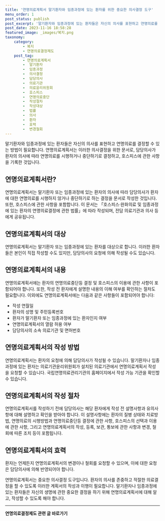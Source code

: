 ```yaml
---
title: '연명의료계획서 말기환자와 임종과정에 있는 환자를 위한 중요한 의사결정 도구'
menu_order: 1
post_status: publish
post_excerpt: '말기환자와 임종과정에 있는 환자들은 자신의 의사를 표현하고 연명의료를 결정할 수 있는 방법이 필요합니다. 연명의료계획서는 이러한 의사결정을 위한 문서로, 담당의사가 환자의 의사에 따라 연명의료를 시행하거나 중단하기로 결정하고, 호스피스에 관한 사항을 기록한 것입니다.'
post_date: 2023-11-16 18:58:28
featured_image: _images/복지.png
taxonomy:
    category:
        - 복지
        - 연명의료결정제도
    post_tag:
        - 연명의료계획서
        -  말기환자
        -  임종과정
        -  의사결정
        -  담당의사
        -  의료기관
        -  의료윤리위원회
        -  호스피스
        -  연명의료중단
        -  작성절차
        -  작성대상
        -  법률
        -  의사
        -  환자
        -  효력
        -  변경철회
---
```



말기환자와 임종과정에 있는 환자들은 자신의 의사를 표현하고 연명의료를 결정할 수 있는 방법이 필요합니다. 연명의료계획서는 이러한 의사결정을 위한 문서로, 담당의사가 환자의 의사에 따라 연명의료를 시행하거나 중단하기로 결정하고, 호스피스에 관한 사항을 기록한 것입니다.

## 연명의료계획서란?
연명의료계획서는 말기환자 또는 임종과정에 있는 환자의 의사에 따라 담당의사가 환자에 대한 연명의료를 시행하지 않거나 중단하기로 하는 결정을 문서로 작성한 것입니다. 또한, 호스피스에 관한 사항을 포함합니다. 이 문서는 「호스피스·완화의료 및 임종과정에 있는 환자의 연명의료결정에 관한 법률」에 따라 작성되며, 전담 의료기관과 의사 등에게 공유됩니다.

## 연명의료계획서의 대상
연명의료계획서는 말기환자 또는 임종과정에 있는 환자를 대상으로 합니다. 이러한 환자들은 본인이 직접 작성할 수도 있지만, 담당의사의 요청에 의해 작성될 수도 있습니다.

## 연명의료계획서의 내용
연명의료계획서에는 환자의 연명의료중단등 결정 및 호스피스의 이용에 관한 사항이 포함되어야 합니다. 또한, 작성 전 환자에게 설명한 내용의 이해 여부를 확인하는 절차도 필요합니다. 이외에도 연명의료계획서에는 다음과 같은 사항들이 포함되어야 합니다:

- 작성 연월일
- 환자의 성명 및 주민등록번호
- 환자가 말기환자 또는 임종과정에 있는 환자인지 여부
- 연명의료계획서의 열람 허용 여부
- 담당의사의 소속 의료기관 및 면허번호

## 연명의료계획서의 작성 방법
연명의료계획서는 환자의 요청에 의해 담당의사가 작성될 수 있습니다. 말기환자나 임종과정에 있는 환자는 의료기관윤리위원회가 설치된 의료기관에서 연명의료계획서 작성을 요청할 수 있습니다. 국립연명의료관리기관의 홈페이지에서 작성 가능 기관을 확인할 수 있습니다.

## 연명의료계획서의 작성 절차
연명의료계획서를 작성하기 전에 담당의사는 해당 환자에게 작성 전 설명사항과 유의사항에 대해 설명하고 확인을 받아야 합니다. 이 설명사항에는 환자의 질병 상태와 치료방법, 연명의료의 시행방법과 연명의료중단등 결정에 관한 사항, 호스피스의 선택과 이용에 관한 사항, 그리고 연명의료계획서의 작성, 등록, 보관, 통보에 관한 사항과 변경, 철회에 따른 조치 등이 포함됩니다.

## 연명의료계획서의 효력
환자는 언제든지 연명의료계획서의 변경이나 철회를 요청할 수 있으며, 이에 대한 요청은 담당의사에 의해 반영되어야 합니다.

연명의료계획서는 중요한 의사결정 도구입니다. 환자의 의사를 존중하고 적절한 의료결정을 할 수 있도록 이러한 계획서의 작성과 이행이 필요합니다. 말기환자나 임종과정에 있는 환자들은 자신의 생명에 관한 중요한 결정을 하기 위해 연명의료계획서에 대해 알고, 작성할 수 있도록 해야 합니다.
<!-- wp:separator -->
<hr class="wp-block-separator has-alpha-channel-opacity"/>
<!-- /wp:separator -->

<!-- wp:group {"backgroundColor":"base","layout":{"type":"constrained"}} -->
<div class="wp-block-group has-base-background-color has-background"><!-- wp:paragraph {"align":"center","fontSize":"medium"} -->
<p class="has-text-align-center has-large-font-size"><strong>연명의료결정제도 관련 글 바로가기</strong></p>
<!-- /wp:paragraph -->


<!-- wp:latest-posts
{"categories":[{"id":24517,"count":19,"description":"","link":"https://uknowlaw.com/category/%ec%97%b0%eb%aa%85%ec%9d%98%eb%a3%8c%ea%b2%b0%ec%a0%95%ec%a0%9c%eb%8f%84/","name":"연명의료결정제도","slug":"연명의료결정제도","taxonomy":"category","parent":0,"meta":[],"_links":{"self":[{"href":"https://uknowlaw.com/wp-json/wp/v2/categories/24517"}],"collection":[{"href":"https://uknowlaw.com/wp-json/wp/v2/categories"}],"about":[{"href":"https://uknowlaw.com/wp-json/wp/v2/taxonomies/category"}],"wp:post_type":[{"href":"https://uknowlaw.com/wp-json/wp/v2/posts?categories=24517"}],"curies":[{"name":"wp","href":"https://api.w.org/{rel}","templated":true}]}}],"postsToShow":100,"excerptLength":28,"postLayout":"grid","columns":2,"featuredImageAlign":"left","featuredImageSizeSlug":"large","fontSize":"small"} /--></div>
<!-- /wp:group -->